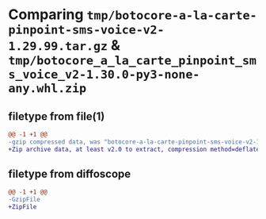 # Comparing `tmp/botocore-a-la-carte-pinpoint-sms-voice-v2-1.29.99.tar.gz` & `tmp/botocore_a_la_carte_pinpoint_sms_voice_v2-1.30.0-py3-none-any.whl.zip`

## filetype from file(1)

```diff
@@ -1 +1 @@
-gzip compressed data, was "botocore-a-la-carte-pinpoint-sms-voice-v2-1.29.99.tar", last modified: Sat Mar 25 01:22:59 2023, max compression
+Zip archive data, at least v2.0 to extract, compression method=deflate
```

## filetype from diffoscope

```diff
@@ -1 +1 @@
-GzipFile
+ZipFile
```

